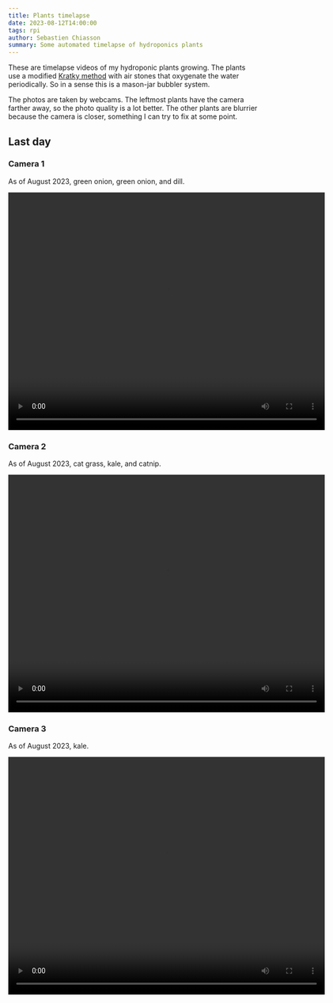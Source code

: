 ```yaml
---
title: Plants timelapse
date: 2023-08-12T14:00:00
tags: rpi
author: Sebastien Chiasson
summary: Some automated timelapse of hydroponics plants
---
```


These are timelapse videos of my hydroponic plants growing. The plants use a modified [Kratky method](https://en.wikipedia.org/wiki/Kratky_method) with air stones that oxygenate the water periodically. So in a sense this is a mason-jar bubbler system.

The photos are taken by webcams. The leftmost plants have the camera farther away, so the photo quality is a lot better. The other plants are blurrier because the camera is closer, something I can try to fix at some point.

## Last day

### Camera 1

As of August 2023, green onion, green onion, and dill.

<video width="640" height="480" controls> <source src="{attach}top-left-c922.mp4" type="video/mp4"> </video>

### Camera 2

As of August 2023, cat grass, kale, and catnip.

<video width="640" height="480" controls> <source src="{attach}top-middle-hd3000.mp4" type="video/mp4"> </video>

### Camera 3

As of August 2023, kale.

<video width="640" height="480" controls> <source src="{attach}top-right-c270.mp4" type="video/mp4"> </video>

